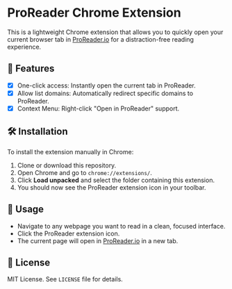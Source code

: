 # ProReader Chrome Extension

This is a lightweight Chrome extension that allows you to quickly open your current browser tab in [ProReader.io](https://proreader.io) for a distraction-free reading experience.

## 🚀 Features

- [x] One-click access: Instantly open the current tab in ProReader.
- [X] Allow list domains: Automatically redirect specific domains to ProReader.
- [X] Context Menu: Right-click "Open in ProReader" support.

## 🛠 Installation

To install the extension manually in Chrome:

1. Clone or download this repository.
2. Open Chrome and go to `chrome://extensions/`.
3. Click **Load unpacked** and select the folder containing this extension.
4. You should now see the ProReader extension icon in your toolbar.

## 🧠 Usage

- Navigate to any webpage you want to read in a clean, focused interface.
- Click the ProReader extension icon.
- The current page will open in [ProReader.io](https://proreader.io) in a new tab.

## 📄 License

MIT License. See `LICENSE` file for details.
